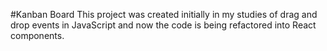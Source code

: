 #Kanban Board
This project was created initially in my studies of drag and drop events in JavaScript and now the code is being refactored into React components.

